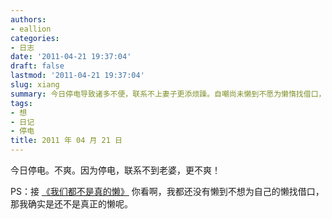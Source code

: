 ```yaml
---
authors:
- eallion
categories:
- 日志
date: '2011-04-21 19:37:04'
draft: false
lastmod: '2011-04-21 19:37:04'
slug: xiang
summary: 今日停电导致诸多不便，联系不上妻子更添烦躁。自嘲尚未懒到不愿为懒惰找借口，可见离真正的懒还有距离。生活琐事与自我调侃交织，透露出无奈与幽默感！
tags:
- 想
- 日记
- 停电
title: 2011 年 04 月 21 日
---
```

今日停电。不爽。因为停电，联系不到老婆，更不爽！

PS：接 [《我们都不是真的懒》](http://http://eallion.com/not-really-lazy)
你看啊，我都还没有懒到不想为自己的懒找借口，那我确实是还不是真正的懒呢。